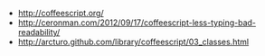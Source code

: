 

* http://coffeescript.org/
* http://ceronman.com/2012/09/17/coffeescript-less-typing-bad-readability/
* http://arcturo.github.com/library/coffeescript/03_classes.html

